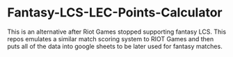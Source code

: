 # Fantasy-LCS-LEC-Points-Calculator
This is an alternative after Riot Games stopped supporting fantasy LCS. This repos emulates a similar match scoring system to RIOT Games and then puts all of the data into google sheets to be later used for fantasy matches.
